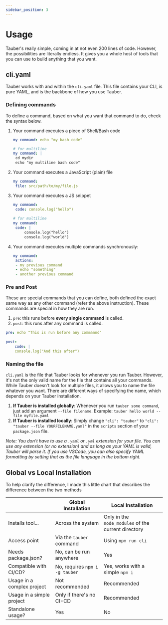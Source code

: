 ```yaml
---
sidebar_position: 3
---
```


# Usage

Tauber's really simple, coming in at not even 200 lines of code. However, the possibilities are literally endless. It gives you a whole host of tools that you can use to build anything that you want.

## cli.yaml

Tauber works with and within the `cli.yaml` file. This file contains your CLI, is pure YAML, and is the backbone of how you use Tauber.

### Defining commands

To define a command, based on what you want that command to do, check the syntax below.

1. Your command executes a piece of Shell/Bash code

   ```yaml
   my command: echo "my bash code"
   
   # for multiline
   my command: |
   	cd mydir
   	echo "my multiline bash code"
   ```

2. Your command executes a JavaScript (plain) file

   ```yaml
   my command:
   	file: src/path/to/my/file.js
   ```

3. Your command executes a JS snippet

   ```yaml
   my command:
   	code: console.log("hello")
   	
   # for multiline
   my command:
   	code: |
   		console.log("hello")
   		console.log("world")
   ```

4. Your command executes multiple commands synchronously:

   ```yaml
   my command:
   	actions:
   	- my previous command
   	- echo "something"
   	- another previous command
   ```

### Pre and Post

These are special commands that you can define, both defined the exact same way as any other command (refer the above instruction). These commands are special in how they are run.

1. `pre`: this runs before **every single command** is called.
2. `post`: this runs after any command is called.

```yaml
pre: echo "This is run before any commannd"
	
post: 
	code: |
	console.log("And this after")
```

### Naming the file

`cli.yaml` is the file that Tauber looks for whenever you run Tauber. However, it's not the only valid name for the file that contains all your commands. While Tauber doesn't look for multiple files, it allows you to name the file whatever you want. There are different ways of specifying the name, which depends on your Tauber installation. 

1. **If Tauber is installed globally**: Whenever you run `tauber some command`, just add an argument `--file filename`. Example: `tauber hello world --file myfile.yaml`
2. **If Tauber is installed locally**: Simply change `"cli": "tauber"` to `"cli": "tauber --file YOURFILENAME.yaml"` in the `scripts` section of your `package.json` file.

*Note: You don't have to use a `.yaml` or `.yml` extension for your file. You can use any extension (or no extension) and as long as your YAML is valid, Tauber will parse it. If you use VSCode, you can also specify YAML formatting by setting that as the file language in the bottom right.*

## Global vs Local Installation

To help clarify the difference, I made this little chart that describes the difference between the two methods

|                            | Global Installation            | Local Installation                                   |
| -------------------------- | ------------------------------ | ---------------------------------------------------- |
| Installs tool...           | Across the system              | Only in the  `node_modules` of the current directory |
| Access point               | Via the `tauber` command       | Using `npm run cli`                                  |
| Needs package.json?        | No, can be run anywhere        | Yes                                                  |
| Compatible with CI/CD?     | No, requires `npm i -g tauber` | Yes, works with a simple `npm i`                     |
| Usage in a complex project | Not recommended                | Recommended                                          |
| Usage in a simple project  | Only if there's no CI-CD       | Recommended                                          |
| Standalone usage?          | Yes                            | No                                                   |

